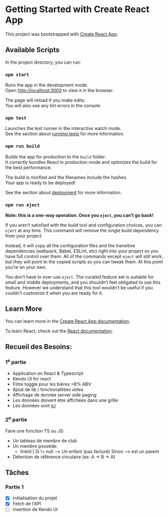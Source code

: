 # Getting Started with Create React App

This project was bootstrapped with [Create React App](https://github.com/facebook/create-react-app).

## Available Scripts

In the project directory, you can run:

### `npm start`

Runs the app in the development mode.\
Open [http://localhost:3000](http://localhost:3000) to view it in the browser.

The page will reload if you make edits.\
You will also see any lint errors in the console.

### `npm test`

Launches the test runner in the interactive watch mode.\
See the section about [running tests](https://facebook.github.io/create-react-app/docs/running-tests) for more information.

### `npm run build`

Builds the app for production to the `build` folder.\
It correctly bundles React in production mode and optimizes the build for the best performance.

The build is minified and the filenames include the hashes.\
Your app is ready to be deployed!

See the section about [deployment](https://facebook.github.io/create-react-app/docs/deployment) for more information.

### `npm run eject`

**Note: this is a one-way operation. Once you `eject`, you can’t go back!**

If you aren’t satisfied with the build tool and configuration choices, you can `eject` at any time. This command will remove the single build dependency from your project.

Instead, it will copy all the configuration files and the transitive dependencies (webpack, Babel, ESLint, etc) right into your project so you have full control over them. All of the commands except `eject` will still work, but they will point to the copied scripts so you can tweak them. At this point you’re on your own.

You don’t have to ever use `eject`. The curated feature set is suitable for small and middle deployments, and you shouldn’t feel obligated to use this feature. However we understand that this tool wouldn’t be useful if you couldn’t customize it when you are ready for it.

## Learn More

You can learn more in the [Create React App documentation](https://facebook.github.io/create-react-app/docs/getting-started).

To learn React, check out the [React documentation](https://reactjs.org/).

## Recueil des Besoins:

### 1<sup>e</sup> partie

- Application en React & Typescript
- Kendo UI for react
- Filtre toggle pour les bières >8% ABV
- Ajout de lib / fonctionalitées utiles
- Affichage de donnée server side paging
- Les données doivent être affichées dans une grille
- Les données sont [ici](https://www.punkapi.com/)

### 2<sup>e</sup> partie

Faire une fonction TS ou JS:

- Un tableau de membre de club
- Un membre possède:
  - linkId | Si != null --> Un enfant (pas facturé) Sinon --> est un parent
- Détection de référence circulaire (ex: A -> B -> A)

## Tâches

### Partie 1

- [x] initialisation du projet
- [x] Fetch de l'API
- [ ] insertion de Kendo Ui
